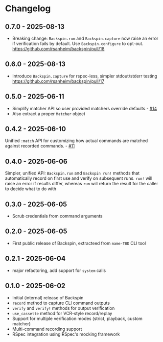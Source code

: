 # Changelog

## 0.7.0 - 2025-08-13
* Breaking change: `Backspin.run` and `Backspin.capture` now raise an error if verification fails by default. Use `Backspin.configure` to opt-out. https://github.com/rsanheim/backspin/pull/18

## 0.6.0 - 2025-08-13
* Introduce `Backspin.capture` for rspec-less, simpler stdout/stderr testing https://github.com/rsanheim/backspin/pull/17

## 0.5.0 - 2025-06-11
* Simplify matcher API so user provided matchers override defaults - [#14](https://github.com/rsanheim/backspin/pull/14)
* Also extract a proper `Matcher` object

## 0.4.2 - 2025-06-10
Unified `:match` API for customizing how actual commands are matched against recorded commands. - [#11](https://github.com/rsanheim/backspin/pull/11)

## 0.4.0 - 2025-06-06

Simpler, unified API: `Backspin.run` and `Backspin run!` methods that automatically record on first use and verify on subsequent runs. `run!` will raise an error if results differ, whereas `run` will return the result for the caller to decide what to do with

## 0.3.0 - 2025-06-05
- Scrub credentials from command arguments

## 0.2.0 - 2025-06-05
- First public release of Backspin, extracteed from `name-TBD` CLI tool

## 0.2.1 - 2025-06-04
- major refactoring, add support for `system` calls

## 0.1.0 - 2025-06-02
- Initial (internal) release of Backspin
- `record` method to capture CLI command outputs
- `verify` and `verify!` methods for output verification
- `use_cassette` method for VCR-style record/replay
- Support for multiple verification modes (strict, playback, custom matcher)
- Multi-command recording support
- RSpec integration using RSpec's mocking framework
